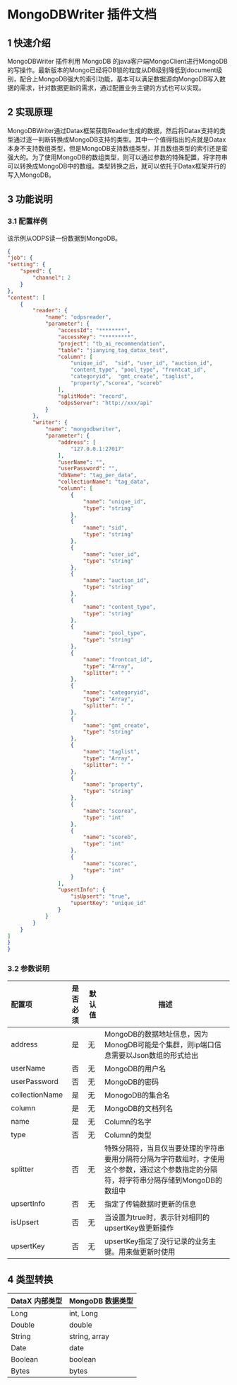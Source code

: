 # MongoDBWriter 插件文档

## 1 快速介绍

MongoDBWriter 插件利用 MongoDB 的java客户端MongoClient进行MongoDB的写操作。最新版本的Mongo已经将DB锁的粒度从DB级别降低到document级别，配合上MongoDB强大的索引功能，基本可以满足数据源向MongoDB写入数据的需求，针对数据更新的需求，通过配置业务主键的方式也可以实现。

## 2 实现原理

MongoDBWriter通过Datax框架获取Reader生成的数据，然后将Datax支持的类型通过逐一判断转换成MongoDB支持的类型。其中一个值得指出的点就是Datax本身不支持数组类型，但是MongoDB支持数组类型，并且数组类型的索引还是蛮强大的。为了使用MongoDB的数组类型，则可以通过参数的特殊配置，将字符串可以转换成MongoDB中的数组。类型转换之后，就可以依托于Datax框架并行的写入MongoDB。

## 3 功能说明

### 3.1 配置样例

该示例从ODPS读一份数据到MongoDB。

```json
{
"job": {
"setting": {
    "speed": {
        "channel": 2
    }
},
"content": [
    {
        "reader": {
            "name": "odpsreader",
            "parameter": {
                "accessId": "********",
                "accessKey": "*********",
                "project": "tb_ai_recommendation",
                "table": "jianying_tag_datax_test",
                "column": [
                    "unique_id",  "sid", "user_id", "auction_id",
                    "content_type", "pool_type", "frontcat_id",
                    "categoryid",  "gmt_create", "taglist",
                    "property","scorea", "scoreb"
                ],
                "splitMode": "record",
                "odpsServer": "http://xxx/api"
            }
        },
        "writer": {
            "name": "mongodbwriter",
            "parameter": {
                "address": [
                    "127.0.0.1:27017"
                ],
                "userName": "",
                "userPassword": "",
                "dbName": "tag_per_data",
                "collectionName": "tag_data",
                "column": [
                    {
                        "name": "unique_id",
                        "type": "string"
                    },
                    {
                        "name": "sid",
                        "type": "string"
                    },
                    {
                        "name": "user_id",
                        "type": "string"
                    },
                    {
                        "name": "auction_id",
                        "type": "string"
                    },
                    {
                        "name": "content_type",
                        "type": "string"
                    },
                    {
                        "name": "pool_type",
                        "type": "string"
                    },
                    {
                        "name": "frontcat_id",
                        "type": "Array",
                        "splitter": " "
                    },
                    {
                        "name": "categoryid",
                        "type": "Array",
                        "splitter": " "
                    },
                    {
                        "name": "gmt_create",
                        "type": "string"
                    },
                    {
                        "name": "taglist",
                        "type": "Array",
                        "splitter": " "
                    },
                    {
                        "name": "property",
                        "type": "string"
                    },
                    {
                        "name": "scorea",
                        "type": "int"
                    },
                    {
                        "name": "scoreb",
                        "type": "int"
                    },
                    {
                        "name": "scorec",
                        "type": "int"
                    }
                ],
                "upsertInfo": {
                    "isUpsert": "true",
                    "upsertKey": "unique_id"
                }
            }
        }
    }
]
}
}
```

### 3.2 参数说明

| 配置项         | 是否必须 | 默认值 | 描述                                                                                                                  |
| :------------- | :------: | ------ | ------------------------------------------------------------------------------------------------------------------ |
| address        |    是    | 无     | MongoDB的数据地址信息，因为MonogDB可能是个集群，则ip端口信息需要以Json数组的形式给出                                           |
| userName       |    否    | 无     | MongoDB的用户名                                                                                                         |
| userPassword   |    否    | 无     | MongoDB的密码                                                                                                            |
| collectionName |    是    | 无     | MonogoDB的集合名                                                                                                        |
| column         |    是    | 无     | MongoDB的文档列名                                                                                                      |
| name           |    是    | 无     | Column的名字                                                                                                          |
| type           |    否    | 无     | Column的类型                                                                                                          |
| splitter       |    否    | 无     | 特殊分隔符，当且仅当要处理的字符串要用分隔符分隔为字符数组时，才使用这个参数，通过这个参数指定的分隔符，将字符串分隔存储到MongoDB的数组中 |
| upsertInfo     |    否    | 无     | 指定了传输数据时更新的信息                                                                                              |
| isUpsert       |    否    | 无     | 当设置为true时，表示针对相同的upsertKey做更新操作                                                                         |
| upsertKey      |    否    | 无     | upsertKey指定了没行记录的业务主键。用来做更新时使用                                                                       |

## 4 类型转换

| DataX 内部类型 | MongoDB 数据类型 |
| -------------- | ---------------- |
| Long           | int, Long        |
| Double         | double           |
| String         | string, array    |
| Date           | date             |
| Boolean        | boolean          |
| Bytes          | bytes            |
